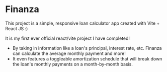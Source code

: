 # Finanza

This project is a simple, responsive loan calculator app created with Vite + React JS :)

It is my first ever official react/vite project I have completed!

- By taking in information like a loan's principal, interest rate, etc. Finanza can calculate the average monthly payment and more!
- It even features a toggleable amortization schedule that will break down the loan's monthly payments on a month-by-month basis.
